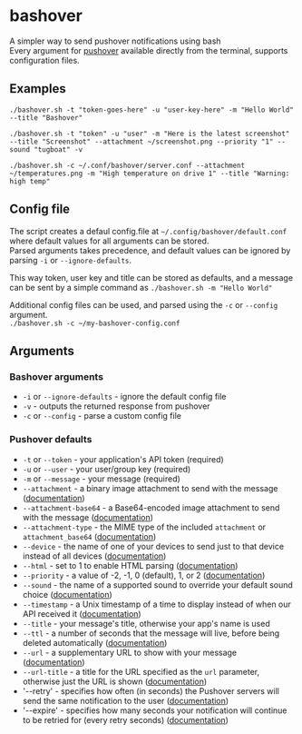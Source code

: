 # bashover
A simpler way to send pushover notifications using bash  
Every argument for [pushover](https://pushover.net/api) available directly from the terminal, supports configuration files.

## Examples
`./bashover.sh -t "token-goes-here" -u "user-key-here" -m "Hello World" --title "Bashover"`  

`./bashover.sh -t "token" -u "user" -m "Here is the latest screenshot" --title "Screenshot" --attachment ~/screenshot.png --priority "1" --sound "tugboat" -v`

`./bashover.sh -c ~/.conf/bashover/server.conf --attachment ~/temperatures.png -m "High temperature on drive 1" --title "Warning: high temp"`

## Config file
The script creates a defaul config.file at `~/.config/bashover/default.conf` where default values for all arguments can be stored.  
Parsed arguments takes precedence, and default values can be ignored by parsing `-i` or `--ignore-defaults`. 

This way token, user key and title can be stored as defaults, and a message can be sent by a simple command as `./bashover.sh -m "Hello World"`  

Additional config files can be used, and parsed using the `-c` or `--config` argument.  
`./bashover.sh -c ~/my-bashover-config.conf`

## Arguments
### Bashover arguments
 - `-i` or `--ignore-defaults` - ignore the default config file
 - `-v` - outputs the returned response from pushover
 - `-c` or `--config` - parse a custom config file
### Pushover defaults
 - `-t` or `--token` - your application's API token (required)
 - `-u` or `--user` - your user/group key (required)
 - `-m` or `--message` - your message (required)
 - `--attachment` -  a binary image attachment to send with the message ([documentation](https://pushover.net/api#attachments))
 - `--attachment-base64` - a Base64-encoded image attachment to send with the message ([documentation](https://pushover.net/api#attachments))
 - `--attachment-type` - the MIME type of the included `attachment` or `attachment_base64` ([documentation](https://pushover.net/api#attachments))
 - `--device` - the name of one of your devices to send just to that device instead of all devices ([documentation](https://pushover.net/api#identifiers))
 - `--html` - set to 1 to enable HTML parsing ([documentation](https://pushover.net/api#html))
 - `--priority` - a value of -2, -1, 0 (default), 1, or 2 ([documentation](https://pushover.net/api#priority))
 - `--sound` - the name of a supported sound to override your default sound choice ([documentation](https://pushover.net/api#sounds))
 - `--timestamp` - a Unix timestamp of a time to display instead of when our API received it ([documentation](https://pushover.net/api#timestamp))
 - `--title` - your message's title, otherwise your app's name is used 
 - `--ttl` - a number of seconds that the message will live, before being deleted automatically ([documentation](https://pushover.net/api#ttl))
 - `--url` - a supplementary URL to show with your message ([documentation](https://pushover.net/api#urls))
 - `--url-title` - a title for the URL specified as the `url` parameter, otherwise just the URL is shown ([documentation](https://pushover.net/api#urls))
 - '--retry' - specifies how often (in seconds) the Pushover servers will send the same notification to the user ([documentation](https://pushover.net/api#priority))
 - '--expire' - specifies how many seconds your notification will continue to be retried for (every retry seconds) ([documentation](https://pushover.net/api#priority))